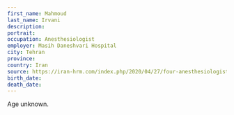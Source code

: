 ```yaml
---
first_name: Mahmoud
last_name: Irvani
description: 
portrait: 
occupation: Anesthesiologist
employer: Masih Daneshvari Hospital
city: Tehran
province: 
country: Iran
source: https://iran-hrm.com/index.php/2020/04/27/four-anesthesiologists-died-of-covid-19-masih-daneshvari-hospital/
birth_date: 
death_date: 
---
```


Age unknown.